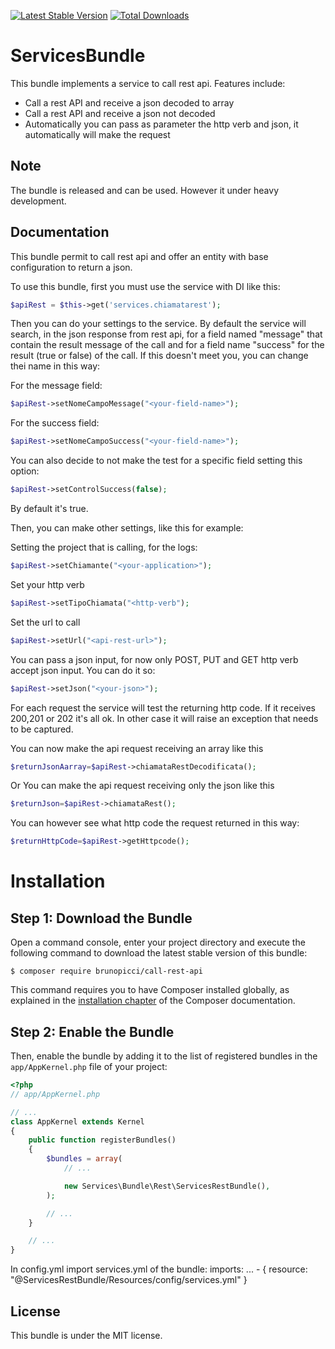 [![Latest Stable Version](https://poser.pugx.org/brunopicci/call-rest-api/v/stable)](https://packagist.org/packages/brunopicci/call-rest-api)
[![Total Downloads](https://poser.pugx.org/brunopicci/call-rest-api/downloads)](https://packagist.org/packages/brunopicci/call-rest-api)

ServicesBundle
=============

This bundle implements a service to call rest api. Features include:
 - Call a rest API and receive a json decoded to array
 - Call a rest API and receive a json not decoded
 - Automatically you can pass as parameter the http verb and json, it automatically will make the request

Note
----

The bundle is released and can be used. However it under heavy development.

Documentation
-------------

This bundle permit to call rest api and offer an entity with base configuration to return a json.

To use this bundle, first you must use the service with DI like this:

```php
$apiRest = $this->get('services.chiamatarest');
```

Then you can do your settings to the service. 
By default the service will search, in the json response from rest api, for a field named "message" that contain the result message of the call and for a field name "success" for the result (true or false) of the call.
If this doesn't meet you, you can change thei name in this way:

For the message field:
```php
$apiRest->setNomeCampoMessage("<your-field-name>");
```

For the success field:
```php
$apiRest->setNomeCampoSuccess("<your-field-name>");
```

You can also decide to not make the test for a specific field setting this option:
```php
$apiRest->setControlSuccess(false);
```
By default it's true.

Then, you can make other settings, like this for example:

Setting the project that is calling, for the logs:
```php
$apiRest->setChiamante("<your-application>");
```

Set your http verb
```php
$apiRest->setTipoChiamata("<http-verb");
```

Set the url to call
```php
$apiRest->setUrl("<api-rest-url>");
```

You can pass a json input, for now only POST, PUT and GET http verb accept json input. You can do it so:
```php
$apiRest->setJson("<your-json>");
```

For each request the service will test the returning http code. If it receives 200,201 or 202 it's all ok.
In other case it will raise an exception that needs to be captured.

You can now make the api request receiving an array like this
```php
$returnJsonAarray=$apiRest->chiamataRestDecodificata();
```

Or You can make the api request receiving only the json like this
```php
$returnJson=$apiRest->chiamataRest();
```

You can however see what http code the request returned in this way:
```php
$returnHttpCode=$apiRest->getHttpcode();
```


Installation
============

Step 1: Download the Bundle
---------------------------

Open a command console, enter your project directory and execute the
following command to download the latest stable version of this bundle:

```console
$ composer require brunopicci/call-rest-api
```

This command requires you to have Composer installed globally, as explained
in the [installation chapter](https://getcomposer.org/doc/00-intro.md)
of the Composer documentation.

Step 2: Enable the Bundle
-------------------------

Then, enable the bundle by adding it to the list of registered bundles
in the `app/AppKernel.php` file of your project:

```php
<?php
// app/AppKernel.php

// ...
class AppKernel extends Kernel
{
    public function registerBundles()
    {
        $bundles = array(
            // ...

            new Services\Bundle\Rest\ServicesRestBundle(),
        );

        // ...
    }

    // ...
}
```

In config.yml import services.yml of the bundle:
imports:
    ...
    - { resource: "@ServicesRestBundle/Resources/config/services.yml" }


License
-------

This bundle is under the MIT license.
